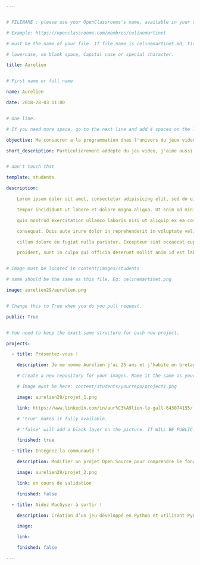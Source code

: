 ```yaml
---


# FILENAME : please use your OpenClassrooms's name, available in your url.

# Example: https://openclassrooms.com/membres/celinemartinet

# must be the name of your file. If file name is celinemartinet.md, title is celinemartinet.

# lowercase, no blank space, Capital case or special character.

title: Aurelien 


# First name or full name

name: Aurelien

date: 2018-28-03 11:00


# One line.

# If you need more space, go to the next line and add 4 spaces on the left, as in 'description'.

objective: Me consacrer a la programmation dnas l'univers du jeux video.

short_description: Particulièrement addepte du jeu video, j'aime aussi la musique et les sortis entre amis/es.


# don't touch that

template: students

description:

    Lorem ipsum dolor sit amet, consectetur adipisicing elit, sed do eiusmod

    tempor incididunt ut labore et dolore magna aliqua. Ut enim ad minim veniam,

    quis nostrud exercitation ullamco laboris nisi ut aliquip ex ea commodo

    consequat. Duis aute irure dolor in reprehenderit in voluptate velit esse

    cillum dolore eu fugiat nulla pariatur. Excepteur sint occaecat cupidatat non

    proident, sunt in culpa qui officia deserunt mollit anim id est laborum.


# image must be located in content/images/students

# name should be the same as this file. Eg: celinemartinet.png

image: aurelien29/aurelien.png


# Change this to True when you do you pull request.

public: True


# You need to keep the exact same structure for each new project.

projects:

  - title: Présentez-vous !

    description: Je me nomme Aurelien j'ai 25 ans et j'habite en bretagne à coté de Morlaix je suis quelqu'un d'assez basique j'aime la musique le Jv et l'informatique en général.Mon lien linked in est :https://www.linkedin.com/in/aur%C3%A9lien-le-gall-643074155/

    # Create a new repository for your images. Name it the same as your nickname and profile picture.

    # Image must be here: content/students/yourrepo/project1.png

    image: aurelien29/projet_1.png

    link: https://www.linkedin.com/in/aur%C3%A9lien-le-gall-643074155/

    # 'true' makes it fully available.

    # 'false' will add a black layer on the picture. IT WILL BE PUBLIC!

    finished: true

  - title: Intégrez la communauté !

    description: Modifier un projet Open Source pour comprendre le fonctionnement de Git, de Github et des pull requests. 

    image: aurelien29/projet_2.png

    link: en cours de validation

    finished: false

  - title: Aidez MacGyver à sortir !

    description: Création d’un jeu développé en Python et utilisant PyGame.

    image: 

    link: 

    finished: false

---
```

